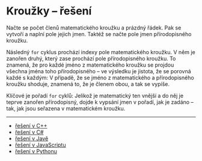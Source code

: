 # Kroužky – řešení

Načte se počet členů matematického kroužku a prázdný řádek. Pak se vytvoří a naplní pole jejich jmen. Taktéž se načte
pole jmen přírodopisného kroužku.

Následný `for` cyklus prochází indexy pole matematického kroužku. V něm je zanořen druhý, který zase prochází pole
přírodopisného kroužku. To znamená, že pro každé jméno z matematického kroužku se projdou všechna jména toho
přírodopisného – ve výsledku je jistota, že se porovná každé s každým: V případě, že se jméno z matematického a
přírodopisného kroužku shoduje, znamená to, že je členem obou, a tak se vypíše.

Klíčové je pořadí `for` cyklů: Jelikož je matematický ten vnější a do něj je teprve zanořen přírodopisný, dojde k
vypsání jmen v pořadí, jak je zadáno – tak, jak jsou seřazena v matematickém kroužku.

---

- [řešení v C++](main.cpp)
- [řešení v C#](main.cs)
- [řešení v Javě](main.java)
- [řešení v JavaScriptu](main.js)
- [řešení v Pythonu](main.py)
